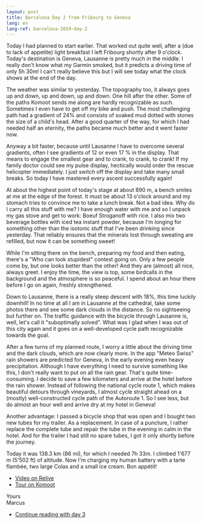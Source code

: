 ```yaml
---
layout: post
title: Barcelona Day 2 from Fribourg to Geneva
lang: en
lang-ref: barcelona-2019-day-2
---
```


Today I had planned to start earlier. That worked out quite well, after a (due to lack of appetite) light breakfast I left Fribourg shortly after 9 o'clock. Today's destination is Geneva, Lausanne is pretty much in the middle. I really don't know what my Garmin smoked, but it predicts a driving time of only 5h 30m! I can't really believe this but I will see today what the clock shows at the end of the day.

The weather was similar to yesterday. The topography too, it always goes up and down, up and down, up and down. One hill after the other. Some of the paths Komoot sends me along are hardly recognizable as such. Sometimes I even have to get off my bike and push. The most challenging path had a gradient of 24% and consists of soaked mud dotted with stones the size of a child's head. After a good quarter of the way, for which I had needed half an eternity, the paths became much better and it went faster now.

Anyway a bit faster, because until Lausanne I have to overcome several gradients, often I see gradients of 12 or even 17 % in the display. That means to engage the smallest gear and to crank, to crank, to crank! If my family doctor could see my pulse display, hectically would order the rescue helicopter immediately. I just switch off the display and take many small breaks. So today I have mastered every ascent successfully again!

At about the highest point of today's stage at about 890 m, a bench smiles at me at the edge of the forest. It must be about 13 o'clock around and my stomach tries to convince me to take a lunch break. Not a bad idea. Why do I carry all this stuff with me? I have enough water with me and so I unpack my gas stove and get to work: Boeuf Stroganoff with rice. I also mix two beverage bottles with iced tea instant powder, because I'm longing for something other than the isotonic stuff that I've been drinking since yesterday. That reliably ensures that the minerals lost through sweating are refilled, but now it can be something sweet!

While I'm sitting there on the bench, preparing my food and then eating, there's a "Who can look stupidest" contest going on. Only a few people come by, but one looks better than the other! And they are (almost) all nice, always greet. I enjoy the time, the view is top, some birdcalls in the background and the atmosphere is so peaceful. I spend about an hour there before I go on again, freshly strengthened.

Down to Lausanne, there is a really steep descent with 18%, this time luckily downhill! In no time at all I am in Lausanne at the cathedral, take some photos there and see some dark clouds in the distance. So no sightseeing but further on. The traffic guidance with the bicycle through Lausanne is, well, let's call it "suboptimally solved". What was I glad when I was out of this city again and it goes on a well-developed cycle path recognizable towards the goal.

After a few turns of my planned route, I worry a little about the driving time and the dark clouds, which are now clearly more. In the app "Meteo Swiss" rain showers are predicted for Geneva, in the early evening even heavy precipitation. Although I have everything I need to survive something like this, I don't really want to put on all the rain gear. That's quite time-consuming. I decide to save a few kilometers and arrive at the hotel before the rain shower. Instead of following the national cycle route 1, which makes beautiful detours through vineyards, I almost cycle straight ahead on a (mostly) well-constructed cycle path of the Autoroute 1. So I see less, but do almost an hour well and arrive dry at my hotel in Geneva!

Another advantage: I passed a bicycle shop that was open and I bought two new tubes for my trailer. As a replacement. In case of a puncture, I rather replace the complete tube and repair the tube in the evening in calm in the hotel. And for the trailer I had still no spare tubes, I got it only shortly before the journey.

Today it was 138.3 km (86 mi), for which I needed 7h 33m. I climbed 1'677 m (5'502 ft) of altitude. Now I'm charging my human battery with a tarte flambée, two large Colas and a small ice cream. Bon appétit!

- [Video on Relive](https://www.relive.cc/view/g34639081546)
- [Tour on Komoot](https://www.komoot.com/tour/67490820/zoom)

Yours  
Marcus

- [Continue reading with day 3](/en/tour/2019/05/19/Barcelona-2019-Day-3/)
